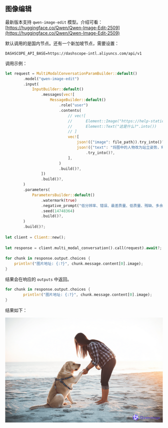 ## 图像编辑

最新版本支持 `qwen-image-edit` 模型。介绍可看：[https://huggingface.co/Qwen/Qwen-Image-Edit-2509](https://huggingface.co/Qwen/Qwen-Image-Edit-2509)

默认调用的是国内节点。还有一个新加坡节点，需要设置：

```
DASHSCOPE_API_BASE=https://dashscope-intl.aliyuncs.com/api/v1
```

调用示例：

```rust
let request = MultiModalConversationParamBuilder::default()
        .model("qwen-image-edit")
        .input(
            InputBuilder::default()
                .messages(vec![
                    MessageBuilder::default()
                        .role("user")
                        .contents(
                            // vec![
                            //      Element::Image("https://help-static-aliyun-doc.aliyuncs.com/file-manage-files/zh-CN/20241022/emyrja/dog_and_girl.jpeg".into()),
                            //      Element::Text("这是什么?".into())
                            // ]
                            vec![
                                json!({"image": file_path}).try_into()?,
                                json!({"text": "将图中的人物改为站立姿势，弯腰握住狗的前爪?"})
                                    .try_into()?,
                            ],
                        )
                        .build()?,
                ])
                .build()?,
        )
        .parameters(
            ParametersBuilder::default()
                .watermark(true)
                .negative_prompt("低分辨率、错误、最差质量、低质量、残缺、多余的手指、比例不良")
                .seed(14748364)
                .build()?,
        )
        .build()?;

let client = Client::new();

let response = client.multi_modal_conversation().call(request).await?;

for chunk in response.output.choices {
    println!("图片地址: {:?}", chunk.message.content[0].image);
}
```

结果会在响应的 `outputs` 中返回。

```rust
for chunk in response.output.choices {
        println!("图片地址: {:?}", chunk.message.content[0].image);
}
```

结果如下：

![result](../test_data/qwen-image-edit-res.png)
